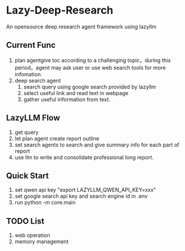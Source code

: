 # Lazy-Deep-Research

An opensource deep research agent framework using lazyllm

## Current Func

1. plan agentgive toc according to a challenging topic，during this period，agent may ask user or use web search tools for more infomation.
2. deep search agent
   1. search query using google search provided by lazyllm
   2. select useful link and read text in webpage
   3. gather useful information from text.

## LazyLLM Flow

1. get query
2. let plan agent create report outline
3. set search agents to search and give summary info for each part of report
4. use llm to write and consolidate professional long report.

## Quick Start

1. set qwen api key "export LAZYLLM_QWEN_API_KEY=xxx"
2. set google search api key and search engine id in .env
3. run python -m core.main

## TODO List

1. web operation
2. memory management
